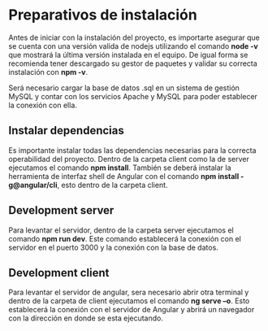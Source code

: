 # Preparativos de instalación

Antes de iniciar con la instalación del proyecto, es importarte asegurar que se cuenta con una versión valida
de nodejs utilizando el comando **node -v** que mostrará la última versión instalada en el equipo. De igual
forma se recomienda tener descargado su gestor de paquetes y validar su correcta instalación con **npm -v**.

Será necesario cargar la base de datos .sql en un sistema de gestión MySQL y contar con los servicios
Apache y MySQL para poder establecer la conexión con ella. 

##  Instalar dependencias

Es importante instalar todas las dependencias necesarias para la correcta operabilidad del proyecto. Dentro de la 
carpeta client como la de server ejecutamos el comando **npm install**.
También se deberá instalar la herramienta de interfaz shell de Angular con el comando 
**npm install -g@angular/cli**, 
esto dentro de la carpeta client.

## Development server


Para levantar el servidor, dentro de la carpeta server ejecutamos el comando **npm run dev**. Este comando 
establecerá la conexión con el servidor en el puerto 3000 y la conexión con la base de datos.

## Development client

Para levantar el servidor de angular, sera necesario abrir otra terminal y dentro de la
carpeta de client ejecutamos el comando **ng serve –o**. Esto establecerá la conexión con el servidor de
Angular y abrirá un navegador con la dirección en donde se esta ejecutando. 
